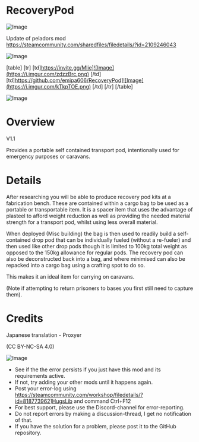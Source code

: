 # RecoveryPod

![Image](https://i.imgur.com/WAEzk68.png)

Update of peladors mod
https://steamcommunity.com/sharedfiles/filedetails/?id=2109246043

![Image](https://i.imgur.com/7Gzt3Rg.png)


[table]
	[tr]
		[td]https://invite.gg/Mlie]![Image](https://i.imgur.com/zdzzBrc.png)
[/td]
		[td]https://github.com/emipa606/RecoveryPod]![Image](https://i.imgur.com/kTkpTOE.png)
[/td]
	[/tr]
[/table]
	
![Image](https://i.imgur.com/NOW7jU1.png)


# Overview
 V1.1

Provides a portable self contained transport pod, intentionally used for emergency purposes or caravans.

# Details


After researching you will be able to produce recovery pod kits at a fabrication bench. These are contained within a cargo bag to be used as a portable or transportable item. It is a spacer item that uses the advantage of plasteel to afford weight reduction as well as providing the needed material strength for a transport pod, whilst using less overall material. 

When deployed (Misc building) the bag is then used to readily build a self-contained drop pod that can be individually fueled (without a re-fueler) and then used like other drop pods though it is limited to 100kg total weight as opposed to the 150kg allowance for regular pods. The recovery pod can also be deconstructed back into a bag, and where minimised can also be repacked into a cargo bag using a crafting spot to do so.

This makes it an ideal item for carrying on caravans.

(Note if attempting to return prisoners to bases you first still need to capture them).

# Credits


Japanese translation - Proxyer

(CC BY-NC-SA 4.0)


![Image](https://i.imgur.com/Rs6T6cr.png)



-  See if the the error persists if you just have this mod and its requirements active.
-  If not, try adding your other mods until it happens again.
-  Post your error-log using https://steamcommunity.com/workshop/filedetails/?id=818773962]HugsLib and command Ctrl+F12
-  For best support, please use the Discord-channel for error-reporting.
-  Do not report errors by making a discussion-thread, I get no notification of that.
-  If you have the solution for a problem, please post it to the GitHub repository.



